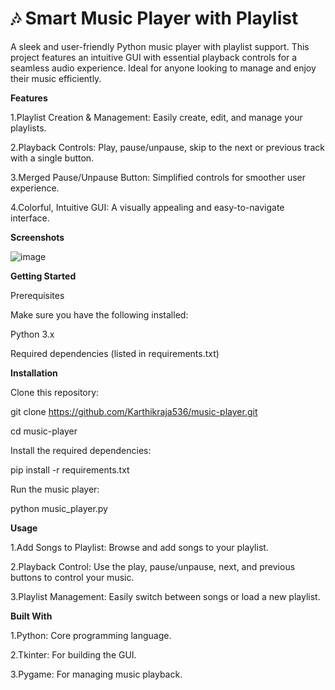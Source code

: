 # 🎶 Smart Music Player with Playlist

A sleek and user-friendly Python music player with playlist support. This project features an intuitive GUI with essential playback controls for a seamless audio experience. Ideal for anyone looking to manage and enjoy their music efficiently.


__Features__

1.Playlist Creation & Management: Easily create, edit, and manage your playlists.

2.Playback Controls: Play, pause/unpause, skip to the next or previous track with a single button.

3.Merged Pause/Unpause Button: Simplified controls for smoother user experience.

4.Colorful, Intuitive GUI: A visually appealing and easy-to-navigate interface.


__Screenshots__

![image](https://github.com/user-attachments/assets/3c0d8351-8867-4d46-b733-16f6b624f4d1)


__Getting Started__

Prerequisites

Make sure you have the following installed:

Python 3.x

Required dependencies (listed in requirements.txt)


__Installation__

Clone this repository:

git clone https://github.com/Karthikraja536/music-player.git

cd music-player

Install the required dependencies:

pip install -r requirements.txt

Run the music player:

python music_player.py


__Usage__

1.Add Songs to Playlist: Browse and add songs to your playlist.

2.Playback Control: Use the play, pause/unpause, next, and previous buttons to control your music.

3.Playlist Management: Easily switch between songs or load a new playlist.


__Built With__

1.Python: Core programming language.

2.Tkinter: For building the GUI.

3.Pygame: For managing music playback.
